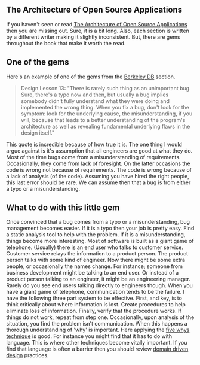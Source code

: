 ## The Architecture of Open Source Applications
If you haven't seen or read [The Architecture of Open Source Applications](http://aosabook.org/en/intro1.html) then you are missing out.
Sure, it is a bit long.
Also, each section is written by a different writer making it slightly inconsistent.
But, there are gems throughout the book that make it worth the read.

## One of the gems
Here's an example of one of the gems from the [Berkeley DB](http://aosabook.org/en/bdb.html) section.
> Design Lesson 13: "There is rarely such thing as an unimportant bug. Sure, there's a typo now and then, but usually a bug implies somebody didn't fully understand what they were doing and implemented the wrong thing. When you fix a bug, don't look for the symptom: look for the underlying cause, the misunderstanding, if you will, because that leads to a better understanding of the program's architecture as well as revealing fundamental underlying flaws in the design itself."

This quote is incredible because of how true it is.
The one thing I would argue against is it's assumption that all engineers are good at what they do.
Most of the time bugs come from a misunderstanding of requirements.
Occasionally, they come from lack of foresight.
On the latter occasions the code is wrong not because of requirements.
The code is wrong because of a lack of analysis (of the code).
Assuming you have hired the right people, this last error should be rare.
We can assume then that a bug is from either a typo or a misunderstanding.

## What to do with this little gem
Once convinced that a bug comes from a typo or a misunderstanding, bug management becomes easier.
If it is a typo then your job is pretty easy.
Find a static analysis tool to help with the problem.
If it is a misunderstanding, things become more interesting.
Most of software is built as a giant game of telephone.
(Usually) there is an end user who talks to customer service.
Customer service relays the information to a product person.
The product person talks with some kind of engineer.
Now there might be some extra people, or occasionally the names change.
For instance; someone from business development might be talking to an end user.
Or instead of a product person talking to an engineer, it might be an engineering manager.
Rarely do you see end users talking directly to engineers though.
When you have a giant game of telephone, communication tends to be the failure.
I have the following three part system to be effective.
First, and key, is to think critically about where information is lost.
Create procedures to help eliminate loss of information.
Finally, verify that the procedure works.
If things do not work, repeat from step one.
Occasionally, upon analysis of the situation, you find the problem isn't communication.
When this happens a thorough understanding of 'why' is important.
Here applying the [five whys technique](https://en.wikipedia.org/wiki/5_Whys) is good.
For instance you might find that it has to do with language.
This is where other techniques become vitally important.
If you find that language is often a barrier then you should review [domain driven design](https://en.wikipedia.org/wiki/Domain-driven_design) practices.


